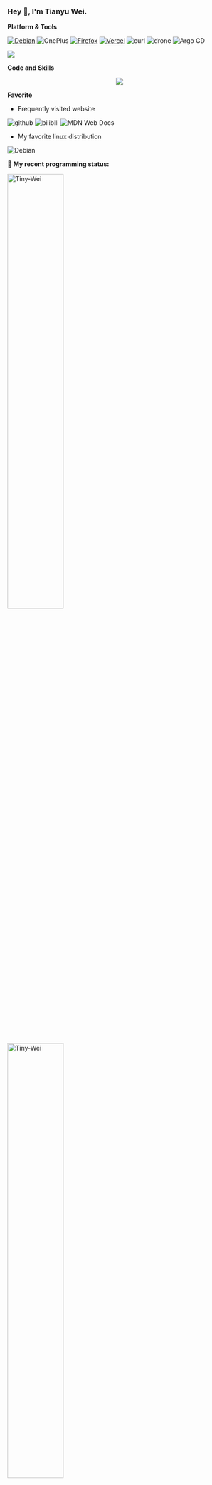 ### Hey 👋, I'm Tianyu Wei.

**Platform & Tools**

[![Debian](https://img.shields.io/badge/Debian%20GNU%2FLinux-d70a53?style=for-the-badge&logo=debian&logoColor=fff)](https://debian.org/)
![OnePlus](https://img.shields.io/badge/OnePlus-%23F5010C.svg?style=for-the-badge&logo=oneplus&logoColor=white)
[![Firefox](https://img.shields.io/badge/FireFox-fb4141?style=for-the-badge&logo=Firefox-Browser&logoColor=ffffff)](https://www.mozilla.org/zh-CN/firefox/)
[![Vercel](https://img.shields.io/badge/Vercel-%23000000.svg?style=for-the-badge&logo=vercel&logoColor=white)](https://vercel.com/)
![curl](https://img.shields.io/badge/curl-%23073551.svg?style=for-the-badge&logo=curl&logoColor=white)
![drone](https://img.shields.io/badge/drone-%232babe3.svg?style=for-the-badge&logo=drone&logoColor=white)
![Argo CD](https://img.shields.io/badge/Argo%20CD-%23EF7B4D.svg?style=for-the-badge&logo=argo&logoColor=white)

[![](https://img.shields.io/badge/Editor-Visual%20Studio%20Code-007ACC?style=flat-square&logo=visual-studio-code&logoColor=ffffff)](https://code.visualstudio.com/)

**Code and Skills**  
<p align="center">
  <a href="https://skillicons.dev">
    <img src="https://skillicons.dev/icons?i=go,rust,html,css,js,threejs,py,vscode,vim,md,git,nginx,grafana,prometheus,linux,debian,kali,docker,kubernetes,openstack,terraform,ansible,bash,cloudflare,github,githubactions,gmail,redis" />
  </a>
</p>

**Favorite**
- Frequently visited website

![github](https://img.shields.io/badge/github-%23000000.svg?style=for-the-badge&logo=github&logoColor=white)
![bilibili](https://img.shields.io/badge/bilibili-%2300A1D6.svg?style=for-the-badge&logo=bilibili&logoColor=white)
![MDN Web Docs](https://img.shields.io/badge/mdnwebdocs-000000.svg?style=for-the-badge&logo=mdnwebdocs&logoColor=white)

- My favorite linux distribution

![Debian](https://skillicons.dev/icons?i=debian)

🤔 **My recent programming status:**

<span><img src="https://github-readme-stats.vercel.app/api?username=Tiny-Wei&show_icons=true&theme=react" alt="Tiny-Wei" width=50% /></span>
<span><img src="https://github-readme-streak-stats.herokuapp.com/?user=Tiny-Wei&theme=react" alt="Tiny-Wei" width=50% /></span>
